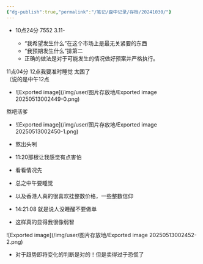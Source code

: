 ```yaml
---
{"dg-publish":true,"permalink":"/笔记/盘中记录/存档/20241030/"}
---
```


- 10点24分 7552 3.11-
    
    - “我希望发生什么”在这个市场上是最无关紧要的东西
    - “我预期发生什么”排第二
    - 正确的做法是对于可能发生的情况做好预案并严格执行。
 
11点04分 12点我要准时睡觉 太困了  
（说的是中午12点
 
- ![Exported image](/img/user/图片存放地/Exported image 20250513002449-0.png)

熬吧活爹

- ![Exported image](/img/user/图片存放地/Exported image 20250513002450-1.png)
- 熬出头咧
- 11:20那根让我感觉有点害怕
- 看看情况先
- 总之中午要睡觉
- 以及香港人真的很喜欢挂整数价格，一些整数信仰
 
- 14:21:08 就是说人没睡醒不要做单
- 这样真的显得我很像弱智

![Exported image](/img/user/图片存放地/Exported image 20250513002452-2.png)

- 对于趋势即将变化的判断是对的！但是卖得过于恐慌了